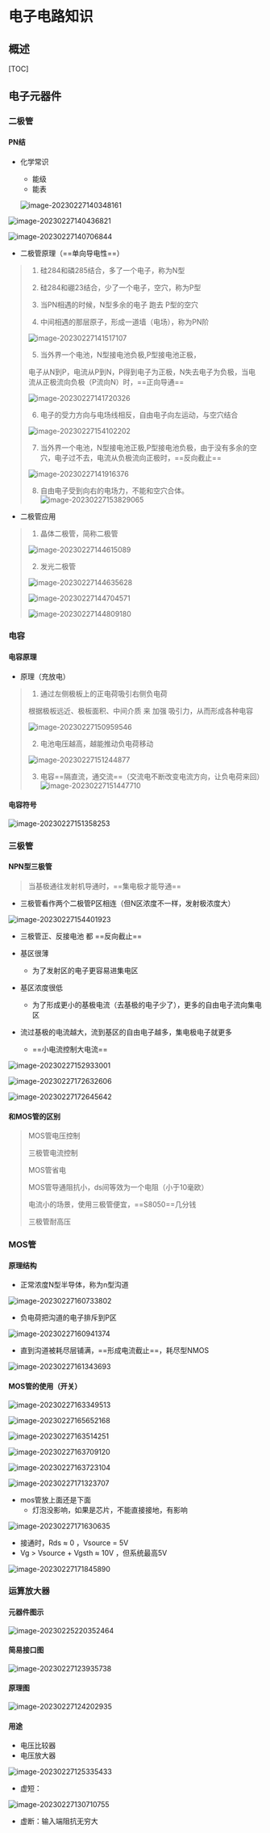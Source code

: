 # 电子电路知识

## 概述

[TOC]

## 电子元器件 

### 二极管

#### PN结

- 化学常识

  - 能级
  - 能表

  ![image-20230227140348161](https://typora-notes-codervv.oss-cn-shanghai.aliyuncs.com/img_for_typora/202302271403291.png)

  

![image-20230227140436821](https://typora-notes-codervv.oss-cn-shanghai.aliyuncs.com/img_for_typora/202302271404865.png)

![image-20230227140706844](C:\Users\13192\AppData\Roaming\Typora\typora-user-images\image-20230227140706844.png)



- 二极管原理（==单向导电性==）

> 1. 硅284和磷285结合，多了一个电子，称为N型
>
> 2. 硅284和硼23结合，少了一个电子，空穴，称为P型
>
> 3. 当PN相遇的时候，N型多余的电子 跑去 P型的空穴
>
> 4. 中间相遇的那层原子，形成一道墙（电场），称为PN阶
>
> ![image-20230227141517107](https://typora-notes-codervv.oss-cn-shanghai.aliyuncs.com/img_for_typora/202302271415165.png)
>
>  
>
> 5. 当外界一个电池，N型接电池负极,P型接电池正极，
>
> 电子从N到P，电流从P到N，P得到电子为正极，N失去电子为负极，当电流从正极流向负极（P流向N）时，==正向导通==
>
> 
>
> ![image-20230227141720326](https://typora-notes-codervv.oss-cn-shanghai.aliyuncs.com/img_for_typora/202302271417381.png)
>
> 6. 电子的受力方向与电场线相反，自由电子向左运动，与空穴结合
>
> ![image-20230227154102202](https://typora-notes-codervv.oss-cn-shanghai.aliyuncs.com/img_for_typora/202302271541244.png)
>
> 7. 当外界一个电池，N型接电池正极,P型接电池负极，由于没有多余的空穴，电子过不去，电流从负极流向正极时，==反向截止==
>
> ![image-20230227141916376](https://typora-notes-codervv.oss-cn-shanghai.aliyuncs.com/img_for_typora/202302271419432.png)
>
> 8. 自由电子受到向右的电场力，不能和空穴合体。![image-20230227153829065](https://typora-notes-codervv.oss-cn-shanghai.aliyuncs.com/img_for_typora/202302271538104.png)



- 二极管应用

> 1. 晶体二极管，简称二极管
>
> ![image-20230227144615089](https://typora-notes-codervv.oss-cn-shanghai.aliyuncs.com/img_for_typora/202302271446158.png)
>
>  
>
>  
>
> 
>
> 2. 发光二极管
>
> ![image-20230227144635628](https://typora-notes-codervv.oss-cn-shanghai.aliyuncs.com/img_for_typora/202302271446703.png)
>
>  
>
> ![image-20230227144704571](https://typora-notes-codervv.oss-cn-shanghai.aliyuncs.com/img_for_typora/202302271447640.png)
>
>  
>
> ![image-20230227144809180](https://typora-notes-codervv.oss-cn-shanghai.aliyuncs.com/img_for_typora/202302271448243.png)



### 电容

#### 电容原理

- 原理（充放电）

> 1. 通过左侧极板上的正电荷吸引右侧负电荷
>
>  根据极板远近、极板面积、中间介质 来 加强 吸引力，从而形成各种电容
>
> ![image-20230227150959546](https://typora-notes-codervv.oss-cn-shanghai.aliyuncs.com/img_for_typora/202302271509584.png)
>
> 2. 电池电压越高，越能推动负电荷移动
>
> ![image-20230227151244877](https://typora-notes-codervv.oss-cn-shanghai.aliyuncs.com/img_for_typora/202302271512967.png)
>
> 3. 电容==隔直流，通交流==（交流电不断改变电流方向，让负电荷来回）![image-20230227151447710](C:\Users\13192\AppData\Roaming\Typora\typora-user-images\image-20230227151447710.png)



#### 电容符号

![image-20230227151358253](https://typora-notes-codervv.oss-cn-shanghai.aliyuncs.com/img_for_typora/202302271513287.png)



### 三极管

#### NPN型三极管

> 当基极通往发射机导通时，==集电极才能导通==

- 三极管看作两个二极管P区相连（但N区浓度不一样，发射极浓度大）

![image-20230227154401923](https://typora-notes-codervv.oss-cn-shanghai.aliyuncs.com/img_for_typora/202302271544958.png)

- 三极管正、反接电池 都 ==反向截止==

- 基区很薄
  - 为了发射区的电子更容易进集电区
- 基区浓度很低
  - 为了形成更小的基极电流（去基极的电子少了），更多的自由电子流向集电区

- 流过基极的电流越大，流到基区的自由电子越多，集电极电子就更多
  - ==小电流控制大电流==

![image-20230227152933001](https://typora-notes-codervv.oss-cn-shanghai.aliyuncs.com/img_for_typora/202302271529039.png)

![image-20230227172632606](https://typora-notes-codervv.oss-cn-shanghai.aliyuncs.com/img_for_typora/202302271726657.png)



![image-20230227172645642](https://typora-notes-codervv.oss-cn-shanghai.aliyuncs.com/img_for_typora/202302271726690.png)

#### 和MOS管的区别

> MOS管电压控制
>
> 三极管电流控制
>
> MOS管省电
>
> MOS管导通阻抗小，ds间等效为一个电阻（小于10毫欧）
>
> 电流小的场景，使用三极管便宜，==S8050==几分钱
>
> 三极管耐高压



### MOS管

#### 原理结构

- 正常浓度N型半导体，称为n型沟道

![image-20230227160733802](https://typora-notes-codervv.oss-cn-shanghai.aliyuncs.com/img_for_typora/202302271607840.png)

- 负电荷把沟道的电子排斥到P区

![image-20230227160941374](https://typora-notes-codervv.oss-cn-shanghai.aliyuncs.com/img_for_typora/202302271609410.png)

- 直到沟道被耗尽层铺满，==形成电流截止==，耗尽型NMOS

![image-20230227161343693](https://typora-notes-codervv.oss-cn-shanghai.aliyuncs.com/img_for_typora/202302271613812.png)



#### MOS管的使用（开关）

![image-20230227163349513](https://typora-notes-codervv.oss-cn-shanghai.aliyuncs.com/img_for_typora/202302271635408.png)

![image-20230227165652168](https://typora-notes-codervv.oss-cn-shanghai.aliyuncs.com/img_for_typora/202302271656277.png)

![image-20230227163514251](https://typora-notes-codervv.oss-cn-shanghai.aliyuncs.com/img_for_typora/202302271635049.png)



![image-20230227163709120](https://typora-notes-codervv.oss-cn-shanghai.aliyuncs.com/img_for_typora/202302271637235.png)



![image-20230227163723104](https://typora-notes-codervv.oss-cn-shanghai.aliyuncs.com/img_for_typora/202302271637162.png)

![image-20230227171323707](https://typora-notes-codervv.oss-cn-shanghai.aliyuncs.com/img_for_typora/202302271713855.png)



- mos管放上面还是下面
  - 灯泡没影响，如果是芯片，不能直接接地，有影响

![image-20230227171630635](https://typora-notes-codervv.oss-cn-shanghai.aliyuncs.com/img_for_typora/202302271716742.png)



- 接通时，Rds ≈ 0 ，Vsource = 5V
- Vg  >  Vsource + Vgsth ≈ 10V ，但系统最高5V

![image-20230227171845890](https://typora-notes-codervv.oss-cn-shanghai.aliyuncs.com/img_for_typora/202302271718997.png)

### 运算放大器

#### 元器件图示

![image-20230225220352464](https://typora-notes-codervv.oss-cn-shanghai.aliyuncs.com/img_for_typora/202302271234426.png)



#### 简易接口图

![image-20230227123935738](https://typora-notes-codervv.oss-cn-shanghai.aliyuncs.com/img_for_typora/202302271239786.png)

#### 原理图

![image-20230227124202935](https://typora-notes-codervv.oss-cn-shanghai.aliyuncs.com/img_for_typora/202302271242050.png)

#### 用途

- 电压比较器
- 电压放大器

![image-20230227125335433](https://typora-notes-codervv.oss-cn-shanghai.aliyuncs.com/img_for_typora/202302271254200.png)



- 虚短：

![image-20230227130710755](https://typora-notes-codervv.oss-cn-shanghai.aliyuncs.com/img_for_typora/202302271307791.png)

- 虚断：输入端阻抗无穷大

